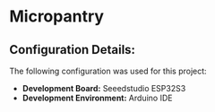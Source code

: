 # Micropantry

## Configuration Details:

The following configuration was used for this project:

- **Development Board:** Seeedstudio ESP32S3
- **Development Environment:** Arduino IDE

